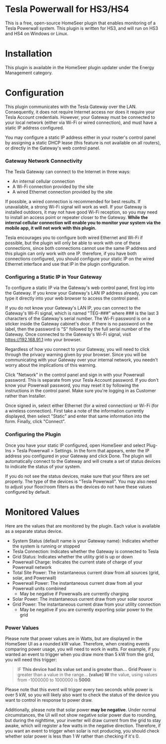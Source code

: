 # Tesla Powerwall for HS3/HS4

This is a free, open-source HomeSeer plugin that enables monitoring of a Tesla Powerwall system.
This plugin is written for HS3, and will run on HS3 and HS4 on Windows or Linux.

# Installation

This plugin is available in the HomeSeer plugin updater under the Energy Management category.

# Configuration

This plugin communicates with the Tesla Gateway over the LAN. Consequently, it does not require
Internet access nor does it require your Tesla Account credentials. However, your Gateway must
be connected to your local network (either via Wi-Fi or wired connection), and must have a static
IP address configured.

You may configure a static IP address either in your router's control panel by assigning a static
DHCP lease (this feature is not available on all routers), or directly in the Gateway's web control
panel.

### Gateway Network Connectivity

The Tesla Gateway can connect to the Internet in three ways:

- An internal cellular connection
- A Wi-Fi connection provided by the site
- A wired Ethernet connection provided by the site

If possible, a wired connection is recommended for best results. If unavailable, a strong Wi-Fi signal
will work as well. If your Gateway is installed outdoors, it may not have good Wi-Fi reception, so you
may need to install an access point or repeater closer to the Gateway. **While the internal cellular
connection will enable you to monitor your system via the mobile app, it will not work with this plugin.**

Tesla encourages you to configure both wired Ethernet and Wi-Fi if possible, but the plugin will only
be able to work with one of these connections, since both connections cannot use the same IP address
and this plugin can only work with one IP. therefore, if you have both connections configured, you should
configure your static IP on the wired Ethernet interface and use that IP in the plugin configuration.

### Configuring a Static IP in Your Gateway

To configure a static IP via the Gateway's web control panel, first log into the Gateway. If you
know your Gateway's LAN IP address already, you can type it directly into your web browser to access
the control panel.

If you do not know your Gateway's LAN IP, you can connect to the Gateway's Wi-Fi
signal, which is named "TEG-###" where ### is the last 3 characters of the Gateway's serial number.
The Wi-Fi password is on a sticker inside the Gateway cabinet's door. If there is no password on the
label, then the password is "S" followed by the full serial number of the Gateway. Once connected to
the Gateway's Wi-Fi signal, visit https://192.168.91.1 into your browser.

Regardless of how you connect to your Gateway, you will need to click through the privacy warning
given by your browser. Since you will be communicating with your Gateway over your internal network,
you needn't worry about the implications of this warning.

Click "Network" in the control panel and sign in with your Powerwall password. This is separate from
your Tesla Account password. If you don't know your Powerwall password, you may reset it by following
the instructions in the control panel. Make sure you're logging in as Customer rather than Installer.

Once signed in, select either Ethernet (for a wired connection) or Wi-Fi (for a wireless connection).
First take a note of the information currently displayed, then select "Static" and enter that same
information into the form. Finally, click "Connect".

### Configuring the Plugin

Once you have your static IP configured, open HomeSeer and select Plug-Ins > Tesla Powerwall > Settings.
In the form that appears, enter the IP address you configured in your Gateway and click Done. The plugin
will automatically connect to the Gateway and will create a set of status devices to indicate the status
of your system.

If you do not see the status devices, make sure that your filters are set properly. The type of the devices
is "Tesla Powerwall". You may also need to adjust your floor/room filters as the devices do not have these
values configured by default.

# Monitored Values

Here are the values that are monitored by the plugin. Each value is available as a separate status device.

- System Status (default name is your Gateway name): Indicates whether the system is running or stopped
- Tesla Connection: Indicates whether the Gateway is connected to Tesla
- Grid Status: Indicates whether the utility grid is up or down
- Powerwall Charge: Indicates the current state of charge of your Powerwall network
- Total Site Power: The instantaneous current draw from all sources (grid, solar, and Powerwall)
- Powerwall Power: The instantaneous current draw from all your Powerwall units combined
	- May be negative if Powerwalls are currently charging
- Solar Power: The instantaneous current draw from your solar source
- Grid Power: The instantaneous current draw from your utility connection
	- May be negative if you are currently exporting solar power to the grid

### Power Values

Please note that power values are in Watts, but are displayed in the HomeSeer UI as a rounded kW value.
Therefore, when creating events comparing power usage, you will need to work in watts. For example, if you
wanted an event to trigger when you draw more than 5 kW from the grid, you will need this trigger:

> IF **This device had its value set and is greater than...** **Grid Power** is greater than a value in the range...
**(value) W** the value, using values from -1000000 to 1000000 is **5000**.

Please note that this event will trigger every two seconds while power is over 5 kW, so you will likely also want
to check the status of the device you want to control in response to power draw.

Additionally, please note that solar power **may be negative**. Under normal circumstances, the UI will not show
negative solar power due to rounding, but during the nighttime, your inverter will draw current from the grid to stay
awake, which will register a few watts in the negative direction. Therefore, if you want an event to trigger when solar
is not producing, you should check whether solar power is less than 1 W rather than checking if it's 0.
